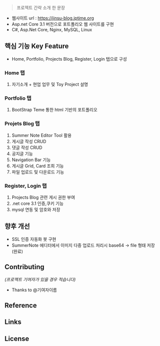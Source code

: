 > 프로젝트 간략 소개 한 문장 
- 웹사이트 url : https://jinsu-blog.iptime.org
- Asp.net Core 3.1 버전으로 포트폴리오 웹 사이트를 구현
- C#, Asp.Net Core, Nginx, MySQL, Linux

## 핵심 기능  Key Feature
- Home, Portfolio, Projects Blog, Register, Login 탭으로 구성

### Home 탭         
 1. 자기소개 + 현업 업무 및 Toy Project 설명 
 
### Portfolio 탭
 1. BootStrap Teme 통한 html 기반의 포트폴리오 

### Projets Blog 탭  
 1. Summer Note Editor Tool 활용
 2. 게시글 작성 CRUD
 3. 댓글 작성 CRUD
 4. 공지글 기능
 5. Navigation Bar 기능
 6. 게시글 Grid, Card 조희 기능 
 7. 파일 업로드 및 다운로드 기능

                    
### Register, Login 탭 
 1. Projects Blog 관련 게시 권한 부여 
 2. .net core 3.1 인증,쿠키 기능 
 3. mysql 연동 및 암호와 저장

## 향후 개선 
- SSL 인증 자동화 봇 구현 
- SummerNote 에디터에서 이미지 다중 업로드 처리시 base64 -> file 형태 저장(완료)

## Contributing
*(프로젝트 기여자가 있을 경우 적습니다)*
- Thanks to @기여자이름

## Reference


## Links


## License
